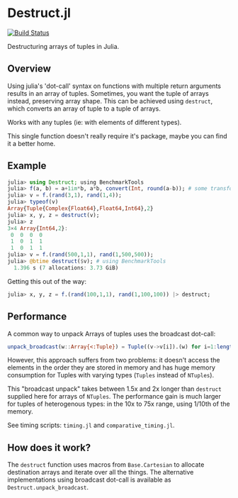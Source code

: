 # Destruct.jl 
[![Build Status](https://travis-ci.org/spalato/Destruct.jl.svg?branch=master)](https://travis-ci.org/spalato/Destruct.jl)

Destructuring arrays of tuples in Julia.

## Overview

Using julia's 'dot-call' syntax on functions with multiple return arguments
results in an array of tuples. Sometimes, you want the tuple of arrays instead,
preserving array shape.
This can be achieved using `destruct`, which converts an array of tuple to a
tuple of arrays.

Works with any tuples (ie: with elements of different types).

This single function doesn't really require it's package, maybe you can find it a better home.

## Example
```julia
julia> using Destruct; using BenchmarkTools
julia> f(a, b) = a+1im*b, a*b, convert(Int, round(a-b)); # some transform returing multiple values
julia> v = f.(rand(3,1), rand(1,4));
julia> typeof(v)
Array{Tuple{Complex{Float64},Float64,Int64},2}
julia> x, y, z = destruct(v);
julia> z
3×4 Array{Int64,2}:
 0  0  0  0
 1  0  1  1
 1  0  1  1
julia> v = f.(rand(500,1,1), rand(1,500,500));
julia> @btime destruct($v); # using BenchmarkTools
  1.396 s (7 allocations: 3.73 GiB)
```
Getting this out of the way:
```julia
julia> x, y, z = f.(rand(100,1,1), rand(1,100,100)) |> destruct;
```
## Performance
A common way to unpack Arrays of tuples uses the broadcast dot-call:
```julia
unpack_broadcast(w::Array{<:Tuple}) = Tuple((v->v[i]).(w) for i=1:length(w[1]))
```
However, this approach suffers from two problems: it doesn't access the elements
in the order they are stored in memory and has huge memory consumption for
Tuples with varying types (`Tuples` instead of `NTuples`).

This "broadcast unpack" takes between 1.5x and 2x longer than `destruct`
supplied here for arrays of `NTuples`. The performance gain is much larger 
for tuples of heterogenous types: in the 10x to 75x range, using 1/10th
of the memory.

See timing scripts: `timing.jl` and `comparative_timing.jl`.

## How does it work?
The `destruct` function uses macros from `Base.Cartesian` to allocate
destination arrays and iterate over all the things. The alternative
implementations using broadcast dot-call is available as `Destruct.unpack_broadcast`.
